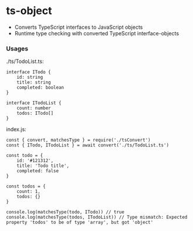 # ts-object
* Converts TypeScript interfaces to JavaScript objects
* Runtime type checking with converted TypeScript interface-objects

### Usages


./ts/TodoList.ts:
```
interface ITodo {
    id: string
    title: string
    completed: boolean
}

interface ITodoList {
    count: number
    todos: ITodo[]
}
```

index.js:
```
const { convert, matchesType } = require('./tsConvert')
const { ITodo, ITodoList } = await convert('./ts/TodoList.ts')

const todo = {
    id: '#121312',
    title: 'Todo title',
    completed: false
}

const todos = {
    count: 1,
    todos: {}
}

console.log(matchesType(todo, ITodo)) // true
console.log(matchesType(todos, ITodoList)) // Type mismatch: Expected property 'todos' to be of type 'array', but got 'object'
```